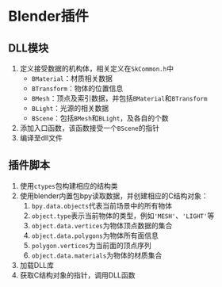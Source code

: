 # Blender插件

## DLL模块
1. 定义接受数据的机构体，相关定义在`SkCommon.h`中
    * `BMaterial`：材质相关数据
    * `BTransform`：物体的位置信息
    * `BMesh`：顶点及索引数据，并包括`BMaterial`和`BTransform`
    * `BLight`：光源的相关数据
    * `BScene`：包括`BMesh`和`BLight`，及各自的个数
2. 添加入口函数，该函数接受一个`BScene`的指针
3. 编译至dll文件

## 插件脚本

1. 使用`ctypes`包构建相应的结构类
2. 使用blender内置包bpy读取数据，并创建相应的C结构对象：
    1. `bpy.data.objects`代表当前场景中的所有物体
    2. `object.type`表示当前物体的类型，例如`'MESH'`、`'LIGHT'`等
    3. `object.data.vertices`为物体顶点数据的集合
    4. `object.data.polygons`为物体所有面信息
    5. `polygon.vertices`为当前面的顶点序列
    6. `object.data.materials`为物体的材质集合
3. 加载DLL库
4. 获取C结构对象的指针，调用DLL函数

